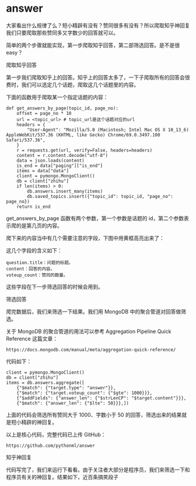 # answer
大家看出什么规律了么？短小精辟有没有？赞同很多有没有？所以爬取知乎神回复我们只要爬取那些赞同多又字数少的回答就可以。

简单的两个步骤就能实现，第一步爬取知乎回答，第二部筛选回答。是不是很 easy？

爬取知乎回答

第一步我们爬取知乎上的回答。知乎上的回答太多了，一下子爬取所有的回答会很费时，我们可以选定几个话题，爬取这几个话题里的内容。

下面的函数用于爬取某一个指定话题的内容：

    def get_answers_by_page(topic_id, page_no): 
        offset = page_no * 10 
        url = <topic_url> # topic_url是这个话题对应的url 
        headers = { 
            "User-Agent": "Mozilla/5.0 (Macintosh; Intel Mac OS X 10_13_6) AppleWebKit/537.36 (KHTML, like Gecko) Chrome/69.0.3497.100 Safari/537.36", 
        } 
        r = requests.get(url, verify=False, headers=headers) 
        content = r.content.decode("utf-8") 
        data = json.loads(content) 
        is_end = data["paging"]["is_end"] 
        items = data["data"] 
        client = pymongo.MongoClient() 
        db = client["zhihu"] 
        if len(items) > 0: 
            db.answers.insert_many(items) 
            db.saved_topics.insert({"topic_id": topic_id, "page_no": page_no}) 
        return is_end 

get_answers_by_page 函数有两个参数，第一个参数是话题的 id，第二个参数表示爬的是第几页的内容。

爬下来的内容当中有几个需要注意的字段，下图中用黄框高亮出来了：

这几个字段的含义如下：

    question.title：问题的标题。
    content：回答的内容。
    voteup_count：赞同的数量。

这些字段在下一步筛选回答的时候会用到。

筛选回答

爬完数据后，我们来筛选一下结果。我们用 MongoDB 中的聚合管道对回答做筛选。

关于 MongoDB 的聚合管道的用法可以参考 Aggregation Pipeline Quick Reference 这篇文章：

    https://docs.mongodb.com/manual/meta/aggregation-quick-reference/ 

代码如下：

    client = pymongo.MongoClient() 
    db = client["zhihu"] 
    items = db.answers.aggregate([ 
        {"$match": {"target.type": "answer"}}, 
        {"$match": {"target.voteup_count": {"$gte": 1000}}}, 
        {"$addFields": {"answer_len": {"$strLenCP": "$target.content"}}}, 
        {"$match": {"answer_len": {"$lte": 50}}},]) 

上面的代码会筛选所有赞同大于 1000、字数小于 50 的回答，筛选出来的结果就是短小精辟的神回复。

以上是核心代码，完整代码已上传 GitHub：

    https://github.com/pythonml/answer 

知乎神回复

代码写完了，我们来运行下看看。由于关注者大部分是程序员，我们来筛选一下和程序员有关的神回复。结果如下，近百条搞笑段子

